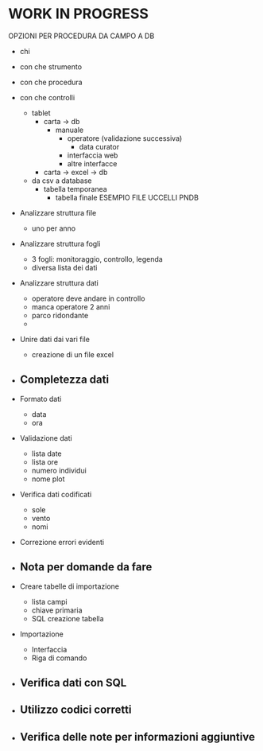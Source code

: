 # WORK IN PROGRESS


OPZIONI PER PROCEDURA DA CAMPO A DB
- chi
- con che strumento
- con che procedura
- con che controlli


  - tablet
	- carta -> db
	  - manuale
		  - operatore (validazione successiva)
			- data curator
		- interfaccia web
		- altre interfacce
	- carta -> excel -> db
  - da csv a database
	  - tabella temporanea
		- tabella finale
ESEMPIO FILE UCCELLI PNDB

- Analizzare struttura file
	- uno per anno
- Analizzare struttura fogli
	- 3 fogli: monitoraggio, controllo, legenda
	- diversa lista dei dati
- Analizzare struttura dati
	- operatore deve andare in controllo
	- manca operatore 2 anni
	- parco ridondante
	-
- Unire dati dai vari file
	- creazione di un file excel
- Completezza dati
	-
- Formato dati
	- data
	- ora
- Validazione dati
	- lista date
	- lista ore
	- numero individui
	- nome plot
- Verifica dati codificati
	- sole
	- vento
	- nomi
- Correzione errori evidenti
- Nota per domande da fare
	-
- Creare tabelle di importazione
	- lista campi
	- chiave primaria
	- SQL creazione tabella
- Importazione
	- Interfaccia
	- Riga di comando
- Verifica dati con SQL
	-
- Utilizzo codici corretti
	-
- Verifica delle note per informazioni aggiuntive
	-
